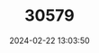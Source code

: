 ---
title: "30579"
category: "Buxus citrifolia"
draft: false
date: 2024-02-22 13:03:50
languages:
  Spanish; Castilian: ["Cafetillo", "Aceitunillo"]
---